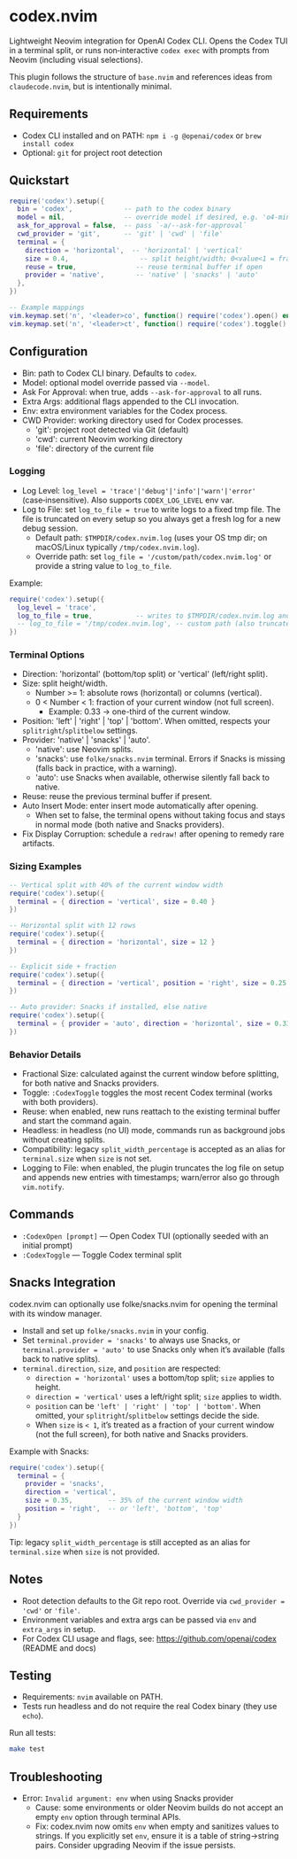 # codex.nvim

Lightweight Neovim integration for OpenAI Codex CLI. Opens the Codex TUI in a terminal split, or runs non‑interactive `codex exec` with prompts from Neovim (including visual selections).

This plugin follows the structure of `base.nvim` and references ideas from `claudecode.nvim`, but is intentionally minimal.

## Requirements

- Codex CLI installed and on PATH: `npm i -g @openai/codex` or `brew install codex`
- Optional: `git` for project root detection

## Quickstart

```lua
require('codex').setup({
  bin = 'codex',             -- path to the codex binary
  model = nil,               -- override model if desired, e.g. 'o4-mini'
  ask_for_approval = false,  -- pass `-a/--ask-for-approval`
  cwd_provider = 'git',      -- 'git' | 'cwd' | 'file'
  terminal = {
    direction = 'horizontal',  -- 'horizontal' | 'vertical'
    size = 0.4,                  -- split height/width; 0<value<1 = fraction of current window
    reuse = true,               -- reuse terminal buffer if open
    provider = 'native',        -- 'native' | 'snacks' | 'auto'
  },
})

-- Example mappings
vim.keymap.set('n', '<leader>co', function() require('codex').open() end, { desc = 'Codex: Open TUI' })
vim.keymap.set('n', '<leader>ct', function() require('codex').toggle() end, { desc = 'Codex: Toggle terminal' })
```

## Configuration

- Bin: path to Codex CLI binary. Defaults to `codex`.
- Model: optional model override passed via `--model`.
- Ask For Approval: when true, adds `--ask-for-approval` to all runs.
- Extra Args: additional flags appended to the CLI invocation.
- Env: extra environment variables for the Codex process.
- CWD Provider: working directory used for Codex processes.
  - 'git': project root detected via Git (default)
  - 'cwd': current Neovim working directory
  - 'file': directory of the current file

### Logging

- Log Level: `log_level = 'trace'|'debug'|'info'|'warn'|'error'` (case‑insensitive). Also supports `CODEX_LOG_LEVEL` env var.
- Log to File: set `log_to_file = true` to write logs to a fixed tmp file. The file is truncated on every setup so you always get a fresh log for a new debug session.
  - Default path: `$TMPDIR/codex.nvim.log` (uses your OS tmp dir; on macOS/Linux typically `/tmp/codex.nvim.log`).
  - Override path: set `log_file = '/custom/path/codex.nvim.log'` or provide a string value to `log_to_file`.

Example:

```lua
require('codex').setup({
  log_level = 'trace',
  log_to_file = true,           -- writes to $TMPDIR/codex.nvim.log and truncates on setup
  -- log_to_file = '/tmp/codex.nvim.log', -- custom path (also truncates)
})
```

### Terminal Options

- Direction: 'horizontal' (bottom/top split) or 'vertical' (left/right split).
- Size: split height/width.
  - Number >= 1: absolute rows (horizontal) or columns (vertical).
  - 0 < Number < 1: fraction of your current window (not full screen).
    - Example: 0.33 → one-third of the current window.
- Position: 'left' | 'right' | 'top' | 'bottom'. When omitted, respects your `splitright`/`splitbelow` settings.
- Provider: 'native' | 'snacks' | 'auto'.
  - 'native': use Neovim splits.
  - 'snacks': use `folke/snacks.nvim` terminal. Errors if Snacks is missing (falls back in practice, with a warning).
  - 'auto': use Snacks when available, otherwise silently fall back to native.
- Reuse: reuse the previous terminal buffer if present.
- Auto Insert Mode: enter insert mode automatically after opening.
  - When set to false, the terminal opens without taking focus and stays in normal mode (both native and Snacks providers).
- Fix Display Corruption: schedule a `redraw!` after opening to remedy rare artifacts.

### Sizing Examples

```lua
-- Vertical split with 40% of the current window width
require('codex').setup({
  terminal = { direction = 'vertical', size = 0.40 }
})

-- Horizontal split with 12 rows
require('codex').setup({
  terminal = { direction = 'horizontal', size = 12 }
})

-- Explicit side + fraction
require('codex').setup({
  terminal = { direction = 'vertical', position = 'right', size = 0.25 }
})

-- Auto provider: Snacks if installed, else native
require('codex').setup({
  terminal = { provider = 'auto', direction = 'horizontal', size = 0.33 }
})
```

### Behavior Details

- Fractional Size: calculated against the current window before splitting, for both native and Snacks providers.
- Toggle: `:CodexToggle` toggles the most recent Codex terminal (works with both providers).
- Reuse: when enabled, new runs reattach to the existing terminal buffer and start the command again.
- Headless: in headless (no UI) mode, commands run as background jobs without creating splits.
- Compatibility: legacy `split_width_percentage` is accepted as an alias for `terminal.size` when `size` is not set.
- Logging to File: when enabled, the plugin truncates the log file on setup and appends new entries with timestamps; warn/error also go through `vim.notify`.

## Commands

- `:CodexOpen [prompt]` — Open Codex TUI (optionally seeded with an initial prompt)
- `:CodexToggle` — Toggle Codex terminal split

## Snacks Integration

codex.nvim can optionally use folke/snacks.nvim for opening the terminal with its window manager.

- Install and set up `folke/snacks.nvim` in your config.
- Set `terminal.provider = 'snacks'` to always use Snacks, or `terminal.provider = 'auto'` to use Snacks only when it’s available (falls back to native splits).
- `terminal.direction`, `size`, and `position` are respected:
  - `direction = 'horizontal'` uses a bottom/top split; `size` applies to height.
  - `direction = 'vertical'` uses a left/right split; `size` applies to width.
  - `position` can be `'left' | 'right' | 'top' | 'bottom'`. When omitted, your `splitright`/`splitbelow` settings decide the side.
  - When `size` is `< 1`, it’s treated as a fraction of your current window (not the full screen), for both native and Snacks providers.

Example with Snacks:

```lua
require('codex').setup({
  terminal = {
    provider = 'snacks',
    direction = 'vertical',
    size = 0.35,         -- 35% of the current window width
    position = 'right',  -- or 'left', 'bottom', 'top'
  }
})
```

Tip: legacy `split_width_percentage` is still accepted as an alias for `terminal.size` when `size` is not provided.

## Notes

- Root detection defaults to the Git repo root. Override via `cwd_provider = 'cwd'` or `'file'`.
- Environment variables and extra args can be passed via `env` and `extra_args` in setup.
- For Codex CLI usage and flags, see: https://github.com/openai/codex (README and docs)

## Testing

- Requirements: `nvim` available on PATH.
- Tests run headless and do not require the real Codex binary (they use `echo`).

Run all tests:

```bash
make test
```

## Troubleshooting

- Error: `Invalid argument: env` when using Snacks provider
  - Cause: some environments or older Neovim builds do not accept an empty `env` option through terminal APIs.
  - Fix: codex.nvim now omits `env` when empty and sanitizes values to strings. If you explicitly set `env`, ensure it is a table of string→string pairs. Consider upgrading Neovim if the issue persists.
